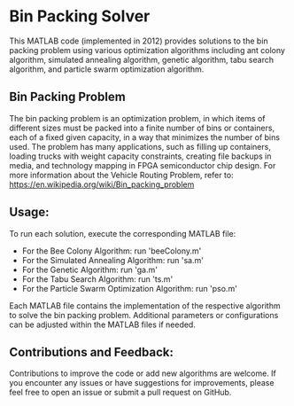 # Bin Packing Solver
This MATLAB code (implemented in 2012) provides solutions to the bin packing problem using various optimization algorithms including ant colony algorithm, simulated annealing algorithm, genetic algorithm, tabu search algorithm, and particle swarm optimization algorithm.

## Bin Packing Problem
The bin packing problem is an optimization problem, in which items of different sizes must be packed into a finite number of bins or containers, each of a fixed given capacity, in a way that minimizes the number of bins used. The problem has many applications, such as filling up containers, loading trucks with weight capacity constraints, creating file backups in media, and technology mapping in FPGA semiconductor chip design. For more information about the Vehicle Routing Problem, refer to: https://en.wikipedia.org/wiki/Bin_packing_problem

## Usage:
To run each solution, execute the corresponding MATLAB file:
- For the Bee Colony Algorithm: run 'beeColony.m'
- For the Simulated Annealing Algorithm: run 'sa.m'
- For the Genetic Algorithm: run 'ga.m'
- For the Tabu Search Algorithm: run 'ts.m'
- For the Particle Swarm Optimization Algorithm: run 'pso.m'

Each MATLAB file contains the implementation of the respective algorithm to solve the bin packing problem. Additional parameters or configurations can be adjusted within the MATLAB files if needed.

## Contributions and Feedback:
Contributions to improve the code or add new algorithms are welcome. If you encounter any issues or have suggestions for improvements, please feel free to open an issue or submit a pull request on GitHub.
